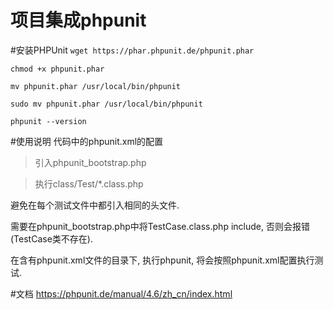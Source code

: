 # 项目集成phpunit

#安装PHPUnit
`wget https://phar.phpunit.de/phpunit.phar`

`chmod +x phpunit.phar`

`mv phpunit.phar /usr/local/bin/phpunit`

`sudo mv phpunit.phar /usr/local/bin/phpunit`

`phpunit --version`

#使用说明
代码中的phpunit.xml的配置
  > 引入phpunit_bootstrap.php

  > 执行class/Test/*.class.php
  
避免在每个测试文件中都引入相同的头文件.

需要在phpunit_bootstrap.php中将TestCase.class.php include, 否则会报错(TestCase类不存在).

在含有phpunit.xml文件的目录下, 执行phpunit, 将会按照phpunit.xml配置执行测试.



#文档
https://phpunit.de/manual/4.6/zh_cn/index.html
